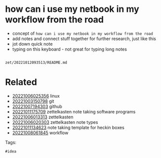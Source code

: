# how can i use my netbook in my workflow from the road

- concept of `how can i use my netbook in my workflow from the road`
- add notes and connect stuff together for further research, just like this
- jot down quick note
- typing on this keyboard - not great for typing long notes

```
```

` zet/20221012093513/README.md `

# Related

- [20221006025356](/zet/20221006025356/README.md) linux
- [20221003150798](/zet/20221003150798/README.md) git
- [20221007194303](/zet/20221007194303/README.md) github
- [20221011175709](/zet/20221011175709/README.md) zettelkasten note taking software programs
- [20221006013313](/zet/20221006013313/README.md) zettelkasten
- [20221006020303](/zet/20221006020303/README.md) zettelkasten note types
- [20221011134623](/zet/20221011134623/README.md) note taking template for heckin boxes
- [20221008061845](/zet/20221008061845/README.md) workflow

Tags:

    #idea
